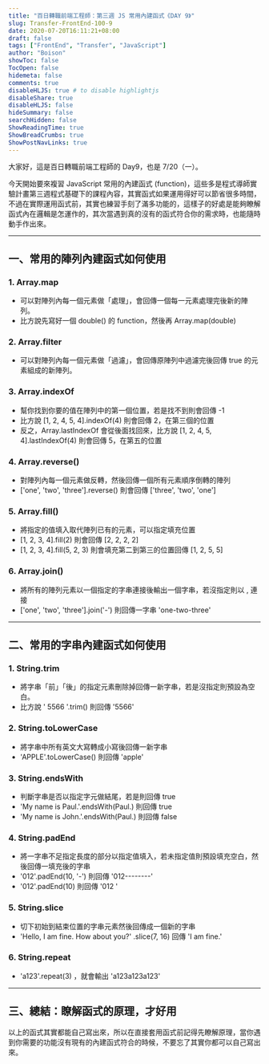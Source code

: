 ```yaml
---
title: "百日轉職前端工程師：第三週 JS 常用內建函式《DAY 9》"
slug: Transfer-FrontEnd-100-9
date: 2020-07-20T16:11:21+08:00
draft: false
tags: ["FrontEnd", "Transfer", "JavaScript"]
author: "Boison"
showToc: false
TocOpen: false
hidemeta: false
comments: true
disableHLJS: true # to disable highlightjs
disableShare: true
disableHLJS: false
hideSummary: false
searchHidden: false
ShowReadingTime: true
ShowBreadCrumbs: true
ShowPostNavLinks: true
---
```


大家好，這是百日轉職前端工程師的 Day9，也是 7/20（一）。

今天開始要來複習 JavaScript 常用的內建函式 (function)，這些多是程式導師實驗計畫第三週程式基礎下的課程內容，其實函式如果運用得好可以節省很多時間，不過在實際運用函式前，其實也練習手刻了滿多功能的，這樣子的好處是能夠瞭解函式內在邏輯是怎運作的，其次當遇到真的沒有的函式符合你的需求時，也能隨時動手作出來。

---

## 一、常用的陣列內建函式如何使用

### 1. Array.map

- 可以對陣列內每一個元素做「處理」，會回傳一個每一元素處理完後新的陣列。
- 比方說先寫好一個 double() 的 function，然後再 Array.map(double)

### 2. Array.filter

- 可以對陣列內每一個元素做「過濾」，會回傳原陣列中過濾完後回傳 true 的元素組成的新陣列。

### 3. Array.indexOf

- 幫你找到你要的值在陣列中的第一個位置，若是找不到則會回傳 -1
- 比方說 [1, 2, 4, 5, 4].indexOf(4) 則會回傳 2，在第三個的位置
- 反之，Array.lastIndexOf 會從後面找回來，比方說 [1, 2, 4, 5, 4].lastIndexOf(4) 則會回傳 5，在第五的位置

### 4. Array.reverse()

- 對陣列內每一個元素做反轉，然後回傳一個所有元素順序倒轉的陣列
- ['one', 'two', 'three'].reverse() 則會回傳 ['three', 'two', 'one']

### 5. Array.fill()

- 將指定的值填入取代陣列已有的元素，可以指定填充位置
- [1, 2, 3, 4].fill(2) 則會回傳 [2, 2, 2, 2]
- [1, 2, 3, 4].fill(5, 2, 3) 則會填充第二到第三的位置回傳 [1, 2, 5, 5]

### 6. Array.join()

- 將所有的陣列元素以一個指定的字串連接後輸出一個字串，若沒指定則以 , 連接
- ['one', 'two', 'three'].join('-') 則回傳一字串 'one-two-three'

---

## 二、常用的字串內建函式如何使用

### 1. String.trim

- 將字串「前」「後」的指定元素刪除掉回傳一新字串，若是沒指定則預設為空白。
- 比方說 ' 5566 '.trim() 則回傳 '5566'

### 2. String.toLowerCase

- 將字串中所有英文大寫轉成小寫後回傳一新字串
- 'APPLE'.toLowerCase() 則回傳 'apple'

### 3. String.endsWith

- 判斷字串是否以指定字元做結尾，若是則回傳 true
- 'My name is Paul.'.endsWith(Paul.) 則回傳 true
- 'My name is John.'.endsWith(Paul.) 則回傳 false

### 4. String.padEnd

- 將一字串不足指定長度的部分以指定值填入，若未指定值則預設填充空白，然後回傳一填充後的字串
- '012'.padEnd(10, '-') 則回傳 '012--------'
- '012'.padEnd(10) 則回傳 '012 '

### 5. String.slice

- 切下初始到結束位置的字串元素然後回傳成一個新的字串
- 'Hello, I am fine. How about you?' .slice(7, 16) 回傳 'I am fine.'

### 6. String.repeat

- 'a123'.repeat(3) ，就會輸出 'a123a123a123'

---

## 三、總結：瞭解函式的原理，才好用

以上的函式其實都能自己寫出來，所以在直接套用函式前記得先瞭解原理，當你遇到你需要的功能沒有現有的內建函式符合的時候，不要忘了其實你都可以自己寫出來。
